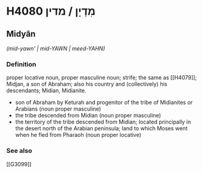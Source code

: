 # H4080 מִדְיָן / מדין

## Midyân

_(mid-yawn' | mid-YAWN | meed-YAHN)_

### Definition

proper locative noun, proper masculine noun; strife; the same as [[H4079]]; Midjan, a son of Abraham; also his country and (collectively) his descendants; Midian, Midianite.

- son of Abraham by Keturah and progenitor of the tribe of Midianites or Arabians (noun proper masculine)
- the tribe descended from Midian (noun proper masculine)
- the territory of the tribe descended from Midian; located principally in the desert north of the Arabian peninsula; land to which Moses went when he fled from Pharaoh (noun proper locative)
### See also

[[G3099]]

